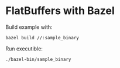 # FlatBuffers with Bazel

Build example with:
```
bazel build //:sample_binary
```

Run executible:
```
./bazel-bin/sample_binary
```
